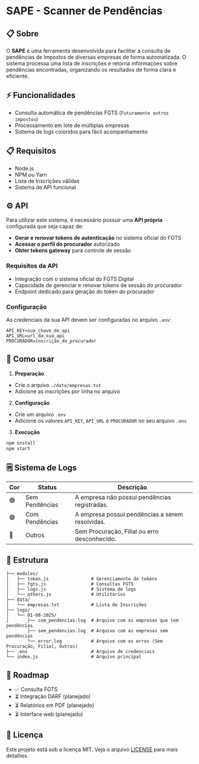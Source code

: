 # SAPE - Scanner de Pendências

## 📋 Sobre

O **SAPE** é uma ferramenta desenvolvida para facilitar a consulta de pendências de Impostos de diversas empresas de forma automatizada. O sistema processa uma lista de inscrições e retorna informações sobre pendências encontradas, organizando os resultados de forma clara e eficiente.

## ⚡ Funcionalidades

- Consulta automática de pendências FGTS (`Futuramente outros impostos`)
- Processamento em lote de múltiplas empresas
- Sistema de logs coloridos para fácil acompanhamento

## 📋 Requisitos
- Node.js
- NPM ou Yarn
- Lista de Inscrições válidas
- Sistema de API funcional

## ⚙️ API

Para utilizar este sistema, é necessário possuir uma **API própria** configurada que seja capaz de:

- **Gerar e renovar tokens de autenticação** no sistema oficial do FGTS
- **Acessar o perfil do procurador** autorizado
- **Obter tokens gateway** para controle de sessão

### Requisitos da API
- Integração com o sistema oficial do FGTS Digital
- Capacidade de gerenciar e renovar tokens de sessão do procurador
- Endpoint dedicado para geração do token do procurador

### Configuração
As credenciais da sua API devem ser configuradas no arquivo `.env`:

```env
API_KEY=sua_chave_de_api
API_URL=url_da_sua_api
PROCURADOR=inscrição_do_procurador
```

## 🚀 Como usar

1. **Preparação**
  - Crie o arquivo `./data/empresas.txt`
  - Adicione as inscrições por linha no arquivo

2. **Configuração**
- Crie um arquivo `.env`
- Adicione os valores `API_KEY`, `API_URL` e `PROCURADOR` no seu arquivo `.env`

3. **Execução**
  ```bash
  npm install
  npm start
  ```

## 🗒️ Sistema de Logs
| Cor | Status            | Descrição                                            |
|-----|-------------------|------------------------------------------------------|
| 🟢  | Sem Pendências     | A empresa não possui pendências registradas.         |
| 🟣  | Com Pendências     | A empresa possui pendências a serem resolvidas.      |
| 🔴  | Outros             | Sem Procuração, Filial ou erro desconhecido.         |

## 📁 Estrutura
```
├── modules/
│   ├── token.js                # Gerenciamento de tokens
│   ├── fgts.js                 # Consultas FGTS
│   ├── logs.js                 # Sistema de logs
│   └── others.js               # Utilitários
├── data/
│   └── empresas.txt            # Lista de Inscrições
├── logs/
│   └── 01-08-2025/
│       ├── com_pendencias.log  # Arquivo com as empresas que tem pendências
        ├── sem_pendencias.log  # Arquivo com as empresas sem pendências
        └── error.log           # Arquivo com os erros (Sem Procuração, Filial, Outros)
├── .env                        # Arquivo de credenciais
└── index.js                    # Arquivo principal
```

## 🎯 Roadmap

- ✅ Consulta FGTS
- ⏳ Integração DARF (planejado)
- ⏳ Relatórios em PDF (planejado)
- ⏳ Interface web (planejado)

## 📝 Licença
Este projeto está sob a licença MIT. Veja o arquivo [LICENSE](LICENSE) para mais detalhes.

